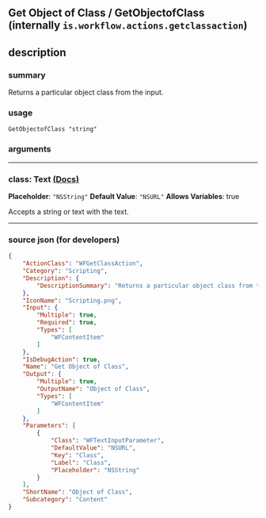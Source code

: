 
## Get Object of Class / GetObjectofClass (internally `is.workflow.actions.getclassaction`)


## description

### summary

Returns a particular object class from the input.


### usage
```
GetObjectofClass "string"
```

### arguments

---

### class: Text [(Docs)](https://pfgithub.github.io/shortcutslang/gettingstarted#text-field)
**Placeholder**: `"NSString"`
**Default Value**: `"NSURL"`
**Allows Variables**: true



Accepts a string 
or text
with the text.

---

### source json (for developers)

```json
{
	"ActionClass": "WFGetClassAction",
	"Category": "Scripting",
	"Description": {
		"DescriptionSummary": "Returns a particular object class from the input."
	},
	"IconName": "Scripting.png",
	"Input": {
		"Multiple": true,
		"Required": true,
		"Types": [
			"WFContentItem"
		]
	},
	"IsDebugAction": true,
	"Name": "Get Object of Class",
	"Output": {
		"Multiple": true,
		"OutputName": "Object of Class",
		"Types": [
			"WFContentItem"
		]
	},
	"Parameters": [
		{
			"Class": "WFTextInputParameter",
			"DefaultValue": "NSURL",
			"Key": "Class",
			"Label": "Class",
			"Placeholder": "NSString"
		}
	],
	"ShortName": "Object of Class",
	"Subcategory": "Content"
}
```
